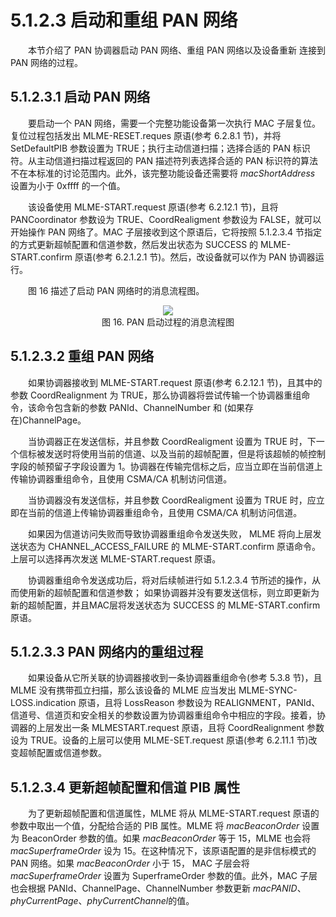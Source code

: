 # 5.1.2.3 启动和重组 PAN 网络

　　本节介绍了 PAN 协调器启动 PAN 网络、重组 PAN 网络以及设备重新
连接到 PAN 网络的过程。

## 5.1.2.3.1 启动 PAN 网络

　　要启动一个 PAN 网络，需要一个完整功能设备第一次执行 MAC 子层复位。复位过程包括发出 MLME-RESET.reques 原语(参考 6.2.8.1 节)，并将 SetDefaultPIB 参数设置为 TRUE；执行主动信道扫描；选择合适的 PAN 标识符。从主动信道扫描过程返回的 PAN 描述符列表选择合适的 PAN 标识符的算法不在本标准的讨论范围内。此外，该完整功能设备还需要将 *macShortAddress* 设置为小于 0xffff 的一个值。

　　该设备使用 MLME-START.request 原语(参考 6.2.12.1 节)，且将 PANCoordinator 参数设为 TRUE、CoordRealigment 参数设为 FALSE，就可以开始操作 PAN 网络了。MAC 子层接收到这个原语后，它将按照 5.1.2.3.4 节指定的方式更新超帧配置和信道参数，然后发出状态为 SUCCESS 的 MLME-START.confirm 原语(参考 6.2.1.2.1 节)。然后，改设备就可以作为 PAN 协调器运行。

　　图 16 描述了启动 PAN 网络时的消息流程图。

<center><img src="../../images/f16.png"/></center>

<center>图 16. PAN 启动过程的消息流程图</center>

## 5.1.2.3.2 重组 PAN 网络
　　如果协调器接收到 MLME-START.request 原语(参考 6.2.12.1 节)，且其中的参数 CoordRealignment 为 TRUE，那么协调器将尝试传输一个协调器重组命令，该命令包含新的参数 PANId、ChannelNumber 和 (如果存在)ChannelPage。

　　当协调器正在发送信标，并且参数 CoordRealigment 设置为 TRUE 时，下一个信标被发送时将使用当前的信道、以及当前的超帧配置，但是将该超帧的帧控制字段的帧预留子字段设置为 1。协调器在传输完信标之后，应当立即在当前信道上传输协调器重组命令，且使用 CSMA/CA 机制访问信道。

　　当协调器没有发送信标，并且参数 CoordRealigment 设置为 TRUE 时，应立
即在当前的信道上传输协调器重组命令，且使用 CSMA/CA 机制访问信道。

　　如果因为信道访问失败而导致协调器重组命令发送失败， MLME 将向上层发送状态为 CHANNEL_ACCESS_FAILURE 的 MLME-START.confirm 原语命令。上层可以选择再次发送 MLME-START.request 原语。

　　协调器重组命令发送成功后，将对后续帧进行如 5.1.2.3.4 节所述的操作，从而使用新的超帧配置和信道参数； 如果协调器并没有要发送信标，则立即更新为新的超帧配置，并且MAC层将发送状态为 SUCCESS 的 MLME-START.confirm 原语。

## 5.1.2.3.3 PAN 网络内的重组过程

　　如果设备从它所关联的协调器接收到一条协调器重组命令(参考 5.3.8 节)，且 MLME 没有携带孤立扫描，那么该设备的 MLME 应当发出  MLME-SYNC-LOSS.indication 原语，且将 LossReason 参数设为 REALIGNMENT，PANId、信道号、信道页和安全相关的参数设置为协调器重组命令中相应的字段。接着，协调器的上层发出一条 MLMESTART.request 原语，且将 CoordRealignment 参数设为 TRUE。设备的上层可以使用  MLME-SET.request 原语(参考 6.2.11.1 节)改变超帧配置或信道参数。

## 5.1.2.3.4 更新超帧配置和信道 PIB 属性

　　为了更新超帧配置和信道属性，MLME 将从 MLME-START.request 原语的参数中取出一个值，分配给合适的 PIB 属性。MLME 将 *macBeaconOrder* 设置为 BeaconOrder 参数的值。如果 *macBeaconOrder* 等于 15，MLME 也会将 *macSuperframeOrder* 设为 15。在这种情况下，该原语配置的是非信标模式的 PAN 网络。如果 *macBeaconOrder* 小于 15， MAC 子层会将 *macSuperframeOrder* 设置为 SuperframeOrder 参数的值。此外，MAC 子层也会根据 PANId、ChannelPage、ChannelNumber 参数更新 *macPANID*、*phyCurrentPage*、*phyCurrentChannel*的值。
